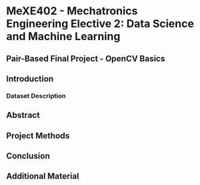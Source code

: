# MeXE402 - Mechatronics Engineering Elective 2: Data Science and Machine Learning
## Pair-Based Final Project - OpenCV Basics
## Introduction
### Dataset Description
## Abstract
## Project Methods
## Conclusion
## Additional Material
